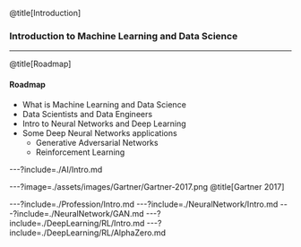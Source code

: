 @title[Introduction]
### Introduction to Machine Learning and Data Science

---
@title[Roadmap]
#### Roadmap
 - What is Machine Learning and Data Science
 - Data Scientists and Data Engineers
 - Intro to Neural Networks and Deep Learning
 - Some Deep Neural Networks applications
    - Generative Adversarial Networks
    - Reinforcement Learning

---?include=./AI/Intro.md

---?image=./assets/images/Gartner/Gartner-2017.png
@title[Gartner 2017]

---?include=./Profession/Intro.md
---?include=./NeuralNetwork/Intro.md
---?include=./NeuralNetwork/GAN.md
---?include=./DeepLearning/RL/Intro.md
---?include=./DeepLearning/RL/AlphaZero.md

